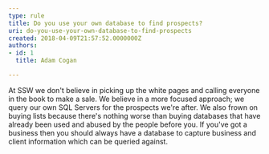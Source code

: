 ```yaml
---
type: rule
title: Do you use your own database to find prospects?
uri: do-you-use-your-own-database-to-find-prospects
created: 2018-04-09T21:57:52.0000000Z
authors:
- id: 1
  title: Adam Cogan

---
```


 At SSW we don't believe in picking up the white pages and calling everyone in the book to make a sale. We believe in a more focused approach; we query our own SQL Servers for the prospects we're after. We also frown on buying lists because there's nothing worse than buying databases that have already been used and abused by the people before you. If you've got a business then you should always have a database to capture business and client information which can be queried against.​
 
